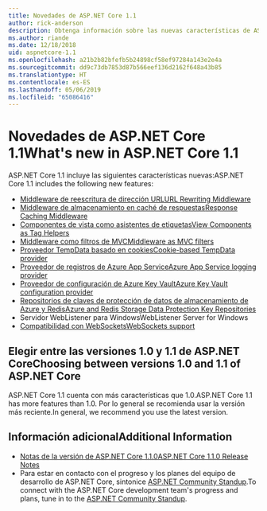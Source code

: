 ```yaml
---
title: Novedades de ASP.NET Core 1.1
author: rick-anderson
description: Obtenga información sobre las nuevas características de ASP.NET Core 1.1.
ms.author: riande
ms.date: 12/18/2018
uid: aspnetcore-1.1
ms.openlocfilehash: a21b2b82bfefb5b24898cf58ef97284a143e2e4a
ms.sourcegitcommit: dd9c73db7853d87b566eef136d2162f648a43b85
ms.translationtype: HT
ms.contentlocale: es-ES
ms.lasthandoff: 05/06/2019
ms.locfileid: "65086416"
---
```

# <a name="whats-new-in-aspnet-core-11"></a><span data-ttu-id="38f3e-103">Novedades de ASP.NET Core 1.1</span><span class="sxs-lookup"><span data-stu-id="38f3e-103">What's new in ASP.NET Core 1.1</span></span>

<span data-ttu-id="38f3e-104">ASP.NET Core 1.1 incluye las siguientes características nuevas:</span><span class="sxs-lookup"><span data-stu-id="38f3e-104">ASP.NET Core 1.1 includes the following new features:</span></span>

- [<span data-ttu-id="38f3e-105">Middleware de reescritura de dirección URL</span><span class="sxs-lookup"><span data-stu-id="38f3e-105">URL Rewriting Middleware</span></span>](xref:fundamentals/url-rewriting)
- [<span data-ttu-id="38f3e-106">Middleware de almacenamiento en caché de respuestas</span><span class="sxs-lookup"><span data-stu-id="38f3e-106">Response Caching Middleware</span></span>](xref:performance/caching/middleware)
- [<span data-ttu-id="38f3e-107">Componentes de vista como asistentes de etiquetas</span><span class="sxs-lookup"><span data-stu-id="38f3e-107">View Components as Tag Helpers</span></span>](xref:mvc/views/view-components#invoking-a-view-component-as-a-tag-helper)
- [<span data-ttu-id="38f3e-108">Middleware como filtros de MVC</span><span class="sxs-lookup"><span data-stu-id="38f3e-108">Middleware as MVC filters</span></span>](xref:mvc/controllers/filters#using-middleware-in-the-filter-pipeline)
- [<span data-ttu-id="38f3e-109">Proveedor TempData basado en cookies</span><span class="sxs-lookup"><span data-stu-id="38f3e-109">Cookie-based TempData provider</span></span>](xref:fundamentals/app-state#tempdata)
- [<span data-ttu-id="38f3e-110">Proveedor de registros de Azure App Service</span><span class="sxs-lookup"><span data-stu-id="38f3e-110">Azure App Service logging provider</span></span>](xref:fundamentals/logging/index#azure-app-service-provider)
- [<span data-ttu-id="38f3e-111">Proveedor de configuración de Azure Key Vault</span><span class="sxs-lookup"><span data-stu-id="38f3e-111">Azure Key Vault configuration provider</span></span>](xref:security/key-vault-configuration)
- [<span data-ttu-id="38f3e-112">Repositorios de claves de protección de datos de almacenamiento de Azure y Redis</span><span class="sxs-lookup"><span data-stu-id="38f3e-112">Azure and Redis Storage Data Protection Key Repositories</span></span>](xref:security/data-protection/implementation/key-storage-providers#azure-and-redis)
- <span data-ttu-id="38f3e-113">Servidor WebListener para Windows</span><span class="sxs-lookup"><span data-stu-id="38f3e-113">WebListener Server for Windows</span></span>
- [<span data-ttu-id="38f3e-114">Compatibilidad con WebSockets</span><span class="sxs-lookup"><span data-stu-id="38f3e-114">WebSockets support</span></span>](xref:fundamentals/websockets)

## <a name="choosing-between-versions-10-and-11-of-aspnet-core"></a><span data-ttu-id="38f3e-115">Elegir entre las versiones 1.0 y 1.1 de ASP.NET Core</span><span class="sxs-lookup"><span data-stu-id="38f3e-115">Choosing between versions 1.0 and 1.1 of ASP.NET Core</span></span>

<span data-ttu-id="38f3e-116">ASP.NET Core 1.1 cuenta con más características que 1.0.</span><span class="sxs-lookup"><span data-stu-id="38f3e-116">ASP.NET Core 1.1 has more features than 1.0.</span></span> <span data-ttu-id="38f3e-117">Por lo general se recomienda usar la versión más reciente.</span><span class="sxs-lookup"><span data-stu-id="38f3e-117">In general, we recommend you use the latest version.</span></span>

## <a name="additional-information"></a><span data-ttu-id="38f3e-118">Información adicional</span><span class="sxs-lookup"><span data-stu-id="38f3e-118">Additional Information</span></span>

- [<span data-ttu-id="38f3e-119">Notas de la versión de ASP.NET Core 1.1.0</span><span class="sxs-lookup"><span data-stu-id="38f3e-119">ASP.NET Core 1.1.0 Release Notes</span></span>](https://github.com/aspnet/Home/releases/tag/1.1.0)
- <span data-ttu-id="38f3e-120">Para estar en contacto con el progreso y los planes del equipo de desarrollo de ASP.NET Core, sintonice [ASP.NET Community Standup](https://live.asp.net/).</span><span class="sxs-lookup"><span data-stu-id="38f3e-120">To connect with the ASP.NET Core development team's progress and plans, tune in to the [ASP.NET Community Standup](https://live.asp.net/).</span></span>
